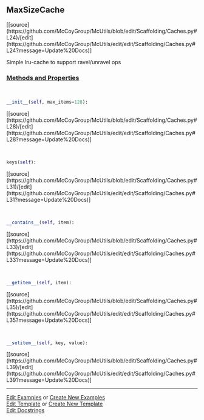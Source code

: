 ## <a id="McUtils.Scaffolding.Caches.MaxSizeCache">MaxSizeCache</a> 
<div class="docs-source-link" markdown="1">
[[source](https://github.com/McCoyGroup/McUtils/blob/edit/Scaffolding/Caches.py#L24)/[edit](https://github.com/McCoyGroup/McUtils/edit/edit/Scaffolding/Caches.py#L24?message=Update%20Docs)]
</div>

Simple lru-cache to support ravel/unravel ops

<div class="collapsible-section">
 <div class="collapsible-section collapsible-section-header" markdown="1">
 
### <a class="collapse-link" data-toggle="collapse" href="#methods">Methods and Properties</a> <a class="float-right" data-toggle="collapse" href="#methods"><i class="fa fa-chevron-down"></i></a>

 </div>
 <div class="collapsible-section collapsible-section-body collapse" id="methods" markdown="1">

<a id="McUtils.Scaffolding.Caches.MaxSizeCache.__init__" class="docs-object-method">&nbsp;</a> 
```python
__init__(self, max_items=128): 
```
<div class="docs-source-link" markdown="1">
[[source](https://github.com/McCoyGroup/McUtils/blob/edit/Scaffolding/Caches.py#L28)/[edit](https://github.com/McCoyGroup/McUtils/edit/edit/Scaffolding/Caches.py#L28?message=Update%20Docs)]
</div>

<a id="McUtils.Scaffolding.Caches.MaxSizeCache.keys" class="docs-object-method">&nbsp;</a> 
```python
keys(self): 
```
<div class="docs-source-link" markdown="1">
[[source](https://github.com/McCoyGroup/McUtils/blob/edit/Scaffolding/Caches.py#L31)/[edit](https://github.com/McCoyGroup/McUtils/edit/edit/Scaffolding/Caches.py#L31?message=Update%20Docs)]
</div>

<a id="McUtils.Scaffolding.Caches.MaxSizeCache.__contains__" class="docs-object-method">&nbsp;</a> 
```python
__contains__(self, item): 
```
<div class="docs-source-link" markdown="1">
[[source](https://github.com/McCoyGroup/McUtils/blob/edit/Scaffolding/Caches.py#L33)/[edit](https://github.com/McCoyGroup/McUtils/edit/edit/Scaffolding/Caches.py#L33?message=Update%20Docs)]
</div>

<a id="McUtils.Scaffolding.Caches.MaxSizeCache.__getitem__" class="docs-object-method">&nbsp;</a> 
```python
__getitem__(self, item): 
```
<div class="docs-source-link" markdown="1">
[[source](https://github.com/McCoyGroup/McUtils/blob/edit/Scaffolding/Caches.py#L35)/[edit](https://github.com/McCoyGroup/McUtils/edit/edit/Scaffolding/Caches.py#L35?message=Update%20Docs)]
</div>

<a id="McUtils.Scaffolding.Caches.MaxSizeCache.__setitem__" class="docs-object-method">&nbsp;</a> 
```python
__setitem__(self, key, value): 
```
<div class="docs-source-link" markdown="1">
[[source](https://github.com/McCoyGroup/McUtils/blob/edit/Scaffolding/Caches.py#L39)/[edit](https://github.com/McCoyGroup/McUtils/edit/edit/Scaffolding/Caches.py#L39?message=Update%20Docs)]
</div>

 </div>
</div>




___

[Edit Examples](https://github.com/McCoyGroup/McUtils/edit/gh-pages/ci/examples/McUtils/Scaffolding/Caches/MaxSizeCache.md) or 
[Create New Examples](https://github.com/McCoyGroup/McUtils/new/gh-pages/?filename=ci/examples/McUtils/Scaffolding/Caches/MaxSizeCache.md) <br/>
[Edit Template](https://github.com/McCoyGroup/McUtils/edit/gh-pages/ci/docs/McUtils/Scaffolding/Caches/MaxSizeCache.md) or 
[Create New Template](https://github.com/McCoyGroup/McUtils/new/gh-pages/?filename=ci/docs/templates/McUtils/Scaffolding/Caches/MaxSizeCache.md) <br/>
[Edit Docstrings](https://github.com/McCoyGroup/McUtils/edit/edit/Scaffolding/Caches.py#L24?message=Update%20Docs)